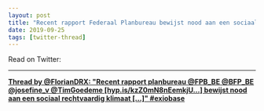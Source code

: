 ```yaml
---
layout: post
title: "Recent rapport Federaal Planbureau bewijst nood aan een sociaal rechtvaardig klimaatbeleid"
date: 2019-09-25
tags: [twitter-thread]
---
```


Read on Twitter: <a href="http://bit.ly/2lv5wQ0" target="_blank"><i class="fab fa-twitter-square fa-1x" title="twitter-thread"></i></a> 

---

<div id="tttt_1176675182037086208" data-option="1"><strong><a href="https://threadreaderapp.com/thread/1176675182037086208.html">Thread by @FlorianDRX: "Recent rapport planbureau @FPB_BE @BFP_BE @josefine_v @TimGoedeme [hyp.is/kzZ0mN8nEemkjU…] bewijst nood aan een sociaal rechtvaardig klimaat […]" #exiobase</a></strong></div><script async src="https://threadreaderapp.com/embed/1176675182037086208.js" charset="utf-8"></script>
